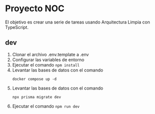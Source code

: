 # Proyecto NOC

El objetivo es crear una serie de tareas usando Arquitectura Limpia con TypeScript.

## dev
1. Clonar el archivo .env.template a .env
2. Configurar las variables de entorno
3. Ejecutar el comando ```npm install```
4. Levantar las bases de datos con el comando
    ```
    docker compose up -d
    ```
5. Levantar las bases de datos con el comando
    ```
    npx prisma migrate dev
    ```
6. Ejecutar el comando ```npm run dev```
